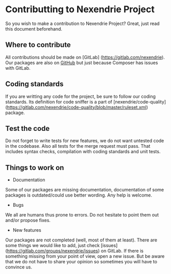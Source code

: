 Contributting to Nexendrie Project
==================================

So you wish to make a contribution to Nexendrie Project? Great, just read this document beforehand.

Where to contribute
-------------------

All contributions should be made on [GitLab] (https://gitlab.com/nexendrie). Our packages are also on [GitHub](https://github.com/nexendrie) but just because Composer has issues with GitLab.

Coding standards
----------------

If you are writting any code for the project, be sure to follow our coding standards. Its definition for code sniffer is a part of [nexendrie/code-quality] (https://gitlab.com/nexendrie/code-quality/blob/master/ruleset.xml) package.

Test the code
-------------

Do not forget to write tests for new features, we do not want untested code in the codebase. Also all tests for the merge request must pass. That includes syntax checks, compilation with coding standards and unit tests.

Things to work on
-----------------

* Documentation

Some of our packages are missing documentation, documentation of some packages is outdated/could use better wording. Any help is welcome.

* Bugs

We all are humans thus prone to errors. Do not hesitate to point them out and/or propose fixes.

* New features

Our packages are not completed (well, most of them at least). There are some things we would like to add, just check [issues] (https://gitlab.com/groups/nexendrie/issues) on GitLab. If there is something missing from your point of view, open a new issue. But be aware that we do not have to share your opinion so sometimes you will have to convince us.
